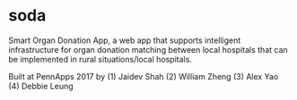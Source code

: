 # soda
Smart Organ Donation App, a web app that supports intelligent infrastructure for organ donation matching between local hospitals that can be implemented in rural situations/local hospitals.  

Built at PennApps 2017 by
(1) Jaidev Shah
(2) William Zheng
(3) Alex Yao
(4) Debbie Leung

